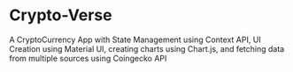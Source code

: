 # Crypto-Verse
A CryptoCurrency App with State Management using Context API, UI Creation using Material UI, creating charts using Chart.js, and fetching data from multiple sources using Coingecko API

